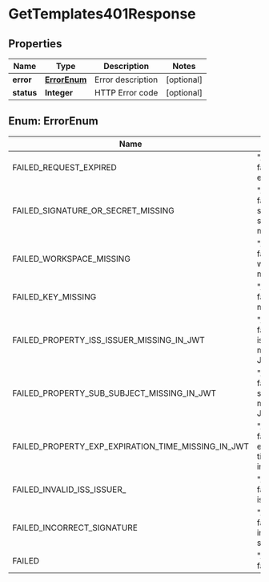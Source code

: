 

# GetTemplates401Response


## Properties

| Name | Type | Description | Notes |
|------------ | ------------- | ------------- | -------------|
|**error** | [**ErrorEnum**](#ErrorEnum) | Error description |  [optional] |
|**status** | **Integer** | HTTP Error code |  [optional] |



## Enum: ErrorEnum

| Name | Value |
|---- | -----|
| FAILED_REQUEST_EXPIRED | &quot;Authentication failed: request expired&quot; |
| FAILED_SIGNATURE_OR_SECRET_MISSING | &quot;Authentication failed: signature or secret missing&quot; |
| FAILED_WORKSPACE_MISSING | &quot;Authentication failed: workspace missing&quot; |
| FAILED_KEY_MISSING | &quot;Authentication failed: key missing&quot; |
| FAILED_PROPERTY_ISS_ISSUER_MISSING_IN_JWT | &quot;Authentication failed: property iss (issuer) missing in JWT&quot; |
| FAILED_PROPERTY_SUB_SUBJECT_MISSING_IN_JWT | &quot;Authentication failed: property sub (subject) missing in JWT&quot; |
| FAILED_PROPERTY_EXP_EXPIRATION_TIME_MISSING_IN_JWT | &quot;Authentication failed: property exp (expiration time) missing in JWT&quot; |
| FAILED_INVALID_ISS_ISSUER_ | &quot;Authentication failed: invalid iss (issuer)&quot; |
| FAILED_INCORRECT_SIGNATURE | &quot;Authentication failed: incorrect signature&quot; |
| FAILED | &quot;Authentication failed&quot; |



